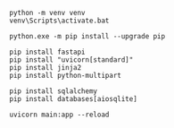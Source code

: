     python -m venv venv
    venv\Scripts\activate.bat
    
    python.exe -m pip install --upgrade pip

    pip install fastapi
    pip install "uvicorn[standard]"
    pip install jinja2
    pip install python-multipart

    pip install sqlalchemy
    pip install databases[aiosqlite]

    uvicorn main:app --reload
